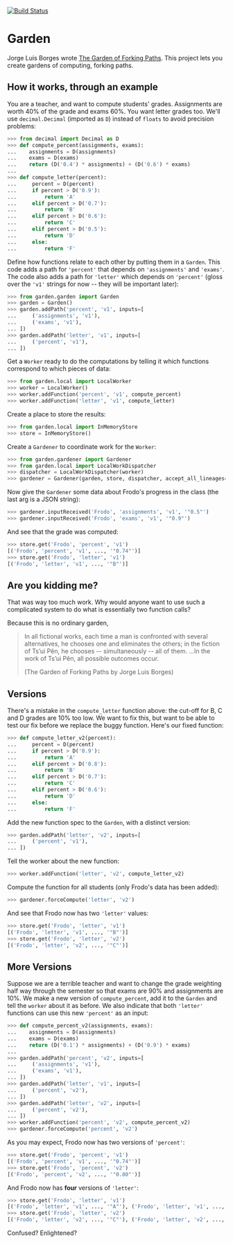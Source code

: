 [![Build Status](https://secure.travis-ci.org/iffy/garden.png)](http://travis-ci.org/iffy/garden)

Garden
======

Jorge Luis Borges wrote
[The Garden of Forking Paths](http://www.coldbacon.com/writing/borges-garden.html).
This project lets you create gardens of computing, forking paths.


How it works, through an example
--------------------------------

You are a teacher, and want to compute students' grades.  Assignments are worth
40% of the grade and exams 60%.  You want letter grades too.  We'll use
`decimal.Decimal` (imported as `D`) instead of `floats` to avoid precision problems:

```python
>>> from decimal import Decimal as D
>>> def compute_percent(assignments, exams):
...    assignments = D(assignments)
...    exams = D(exams)
...    return (D('0.4') * assignments) + (D('0.6') * exams)
...
>>> def compute_letter(percent):
...     percent = D(percent)
...     if percent > D('0.9'):
...         return 'A'
...     elif percent > D('0.7'):
...         return 'B'
...     elif percent > D('0.6'):
...         return 'C'
...     elif percent > D('0.5'):
...         return 'D'
...     else:
...         return 'F'

```

Define how functions relate to each other by putting them in a `Garden`.
This code adds a path for `'percent'` that depends on
`'assignments'` and `'exams'`.  The code also adds a path for
`'letter'` which depends on `'percent'` (gloss over the `'v1'`
strings for now -- they will be important later):

```python
>>> from garden.garden import Garden
>>> garden = Garden()
>>> garden.addPath('percent', 'v1', inputs=[
...     ('assignments', 'v1'),
...     ('exams', 'v1'),
... ])
>>> garden.addPath('letter', 'v1', inputs=[
...     ('percent', 'v1'),
... ])

```


Get a `Worker` ready to do the computations by telling it which functions
correspond to which pieces of data:

```python
>>> from garden.local import LocalWorker
>>> worker = LocalWorker()
>>> worker.addFunction('percent', 'v1', compute_percent)
>>> worker.addFunction('letter', 'v1', compute_letter)

```

Create a place to store the results:

```python
>>> from garden.local import InMemoryStore
>>> store = InMemoryStore()

```

Create a `Gardener` to coordinate work for the `Worker`:

```python
>>> from garden.gardener import Gardener
>>> from garden.local import LocalWorkDispatcher
>>> dispatcher = LocalWorkDispatcher(worker)
>>> gardener = Gardener(garden, store, dispatcher, accept_all_lineages=True)

```

Now give the `Gardener` some data about Frodo's progress in the class (the last
arg is a JSON string):

```python
>>> gardener.inputReceived('Frodo', 'assignments', 'v1', '"0.5"')
>>> gardener.inputReceived('Frodo', 'exams', 'v1', '"0.9"')

```

And see that the grade was computed:

```python
>>> store.get('Frodo', 'percent', 'v1')
[('Frodo', 'percent', 'v1', ..., '"0.74"')]
>>> store.get('Frodo', 'letter', 'v1')
[('Frodo', 'letter', 'v1', ..., '"B"')]

```

Are you kidding me?
-------------------

That was way too much work.  Why would anyone want to use such a complicated
system to do what is essentially two function calls?

Because this is no ordinary garden,

> In all fictional works, each time a man is confronted with several
> alternatives, he chooses one and eliminates the others; in the fiction of
> Ts’ui Pên, he chooses -- simultaneously -- all of them. ...In the work of
> Ts’ui Pên, all possible outcomes occur.
> 
> (The Garden of Forking Paths by Jorge Luis Borges)

Versions
--------

There's a mistake in the `compute_letter` function above: the cut-off for
B, C and D grades are 10% too low.  We want to fix this, but want to be able to
test our fix before we replace the buggy function.  Here's our fixed function:

```python
>>> def compute_letter_v2(percent):
...     percent = D(percent)
...     if percent > D('0.9'):
...         return 'A'
...     elif percent > D('0.8'):
...         return 'B'
...     elif percent > D('0.7'):
...         return 'C'
...     elif percent > D('0.6'):
...         return 'D'
...     else:
...         return 'F'

```

Add the new function spec to the `Garden`, with a distinct version:

```python
>>> garden.addPath('letter', 'v2', inputs=[
...     ('percent', 'v1'),
... ])

```

Tell the worker about the new function:

```python
>>> worker.addFunction('letter', 'v2', compute_letter_v2)

```

Compute the function for all students (only Frodo's data has been added):

```python
>>> gardener.forceCompute('letter', 'v2')

```

And see that Frodo now has two `'letter'` values:

```python
>>> store.get('Frodo', 'letter', 'v1')
[('Frodo', 'letter', 'v1', ..., '"B"')]
>>> store.get('Frodo', 'letter', 'v2')
[('Frodo', 'letter', 'v2', ..., '"C"')]

```

More Versions
-------------

Suppose we are a terrible teacher and want to change the grade weighting
half way through the semester so that exams are 90% and assignments are 10%.
We make a new version of `compute_percent`, add it to the `Garden`
and tell the `worker` about it as before.  We also indicate that both
`'letter'` functions can use this new `'percent'` as an input:

```python
>>> def compute_percent_v2(assignments, exams):
...    assignments = D(assignments)
...    exams = D(exams)
...    return (D('0.1') * assignments) + (D('0.9') * exams)
...
>>> garden.addPath('percent', 'v2', inputs=[
...     ('assignments', 'v1'),
...     ('exams', 'v1'),
... ])
>>> garden.addPath('letter', 'v1', inputs=[
...     ('percent', 'v2'),
... ])
>>> garden.addPath('letter', 'v2', inputs=[
...     ('percent', 'v2'),
... ])
>>> worker.addFunction('percent', 'v2', compute_percent_v2)
>>> gardener.forceCompute('percent', 'v2')

```

As you may expect, Frodo now has two versions of `'percent'`:

```python
>>> store.get('Frodo', 'percent', 'v1')
[('Frodo', 'percent', 'v1', ..., '"0.74"')]
>>> store.get('Frodo', 'percent', 'v2')
[('Frodo', 'percent', 'v2', ..., '"0.80"')]

```

And Frodo now has **four** versions of `'letter'`:

```python
>>> store.get('Frodo', 'letter', 'v1')
[('Frodo', 'letter', 'v1', ..., '"A"'), ('Frodo', 'letter', 'v1', ..., '"B"')]
>>> store.get('Frodo', 'letter', 'v2')
[('Frodo', 'letter', 'v2', ..., '"C"'), ('Frodo', 'letter', 'v2', ..., '"D"')]

```

Confused?  Enlightened?